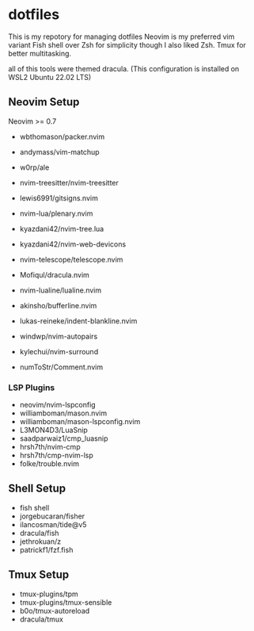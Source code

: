 # dotfiles
This is my repotory for managing dotfiles
Neovim is my preferred vim variant
Fish shell over Zsh for simplicity though I also liked Zsh.
Tmux for better multitasking.

all of this tools were themed dracula.
(This configuration is installed on WSL2 Ubuntu 22.02 LTS)
## Neovim Setup
Neovim >= 0.7

- wbthomason/packer.nvim
- andymass/vim-matchup
- w0rp/ale
- nvim-treesitter/nvim-treesitter
- lewis6991/gitsigns.nvim
- nvim-lua/plenary.nvim

- kyazdani42/nvim-tree.lua
- kyazdani42/nvim-web-devicons
- nvim-telescope/telescope.nvim
- Mofiqul/dracula.nvim
- nvim-lualine/lualine.nvim
- akinsho/bufferline.nvim
- lukas-reineke/indent-blankline.nvim
- windwp/nvim-autopairs 
- kylechui/nvim-surround
- numToStr/Comment.nvim


### LSP Plugins
- neovim/nvim-lspconfig 
- williamboman/mason.nvim
- williamboman/mason-lspconfig.nvim
- L3MON4D3/LuaSnip
- saadparwaiz1/cmp_luasnip
- hrsh7th/nvim-cmp
- hrsh7th/cmp-nvim-lsp
- folke/trouble.nvim


## Shell Setup
- fish shell
- jorgebucaran/fisher
- ilancosman/tide@v5
- dracula/fish
- jethrokuan/z
- patrickf1/fzf.fish

## Tmux Setup
- tmux-plugins/tpm
- tmux-plugins/tmux-sensible
- b0o/tmux-autoreload
- dracula/tmux

